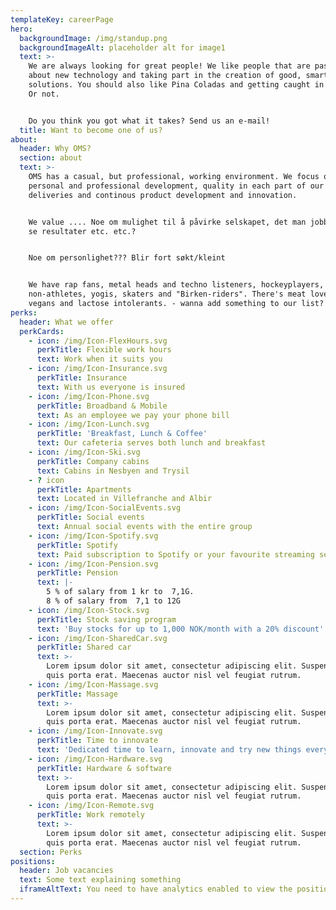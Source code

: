 ```yaml
---
templateKey: careerPage
hero:
  backgroundImage: /img/standup.png
  backgroundImageAlt: placeholder alt for image1
  text: >-
    We are always looking for great people! We like people that are passionate
    about new technology and taking part in the creation of good, smart
    solutions. You should also like Pina Coladas and getting caught in the rain.
    Or not.


    Do you think you got what it takes? Send us an e-mail!
  title: Want to become one of us?
about:
  header: Why OMS?
  section: about
  text: >-
    OMS has a casual, but professional, working environment. We focus on
    personal and professional development, quality in each part of our
    deliveries and continous product development and innovation.


    We value .... Noe om mulighet til å påvirke selskapet, det man jobber med,
    se resultater etc. etc.?


    Noe om personlighet??? Blir fort søkt/kleint


    We have rap fans, metal heads and techno listeners, hockeyplayers,
    non-athletes, yogis, skaters and "Birken-riders". There's meat lovers,
    vegans and lactose intolerants. - wanna add something to our list?
perks:
  header: What we offer
  perkCards:
    - icon: /img/Icon-FlexHours.svg
      perkTitle: Flexible work hours
      text: Work when it suits you
    - icon: /img/Icon-Insurance.svg
      perkTitle: Insurance
      text: With us everyone is insured
    - icon: /img/Icon-Phone.svg
      perkTitle: Broadband & Mobile
      text: As an employee we pay your phone bill
    - icon: /img/Icon-Lunch.svg
      perkTitle: 'Breakfast, Lunch & Coffee'
      text: Our cafeteria serves both lunch and breakfast
    - icon: /img/Icon-Ski.svg
      perkTitle: Company cabins
      text: Cabins in Nesbyen and Trysil
    - ? icon
      perkTitle: Apartments
      text: Located in Villefranche and Albir
    - icon: /img/Icon-SocialEvents.svg
      perkTitle: Social events
      text: Annual social events with the entire group
    - icon: /img/Icon-Spotify.svg
      perkTitle: Spotify
      text: Paid subscription to Spotify or your favourite streaming service
    - icon: /img/Icon-Pension.svg
      perkTitle: Pension
      text: |-
        5 % of salary from 1 kr to  7,1G.
        8 % of salary from  7,1 to 12G
    - icon: /img/Icon-Stock.svg
      perkTitle: Stock saving program
      text: 'Buy stocks for up to 1,000 NOK/month with a 20% discount'
    - icon: /img/Icon-SharedCar.svg
      perkTitle: Shared car
      text: >-
        Lorem ipsum dolor sit amet, consectetur adipiscing elit. Suspendisse
        quis porta erat. Maecenas auctor nisl vel feugiat rutrum.
    - icon: /img/Icon-Massage.svg
      perkTitle: Massage
      text: >-
        Lorem ipsum dolor sit amet, consectetur adipiscing elit. Suspendisse
        quis porta erat. Maecenas auctor nisl vel feugiat rutrum.
    - icon: /img/Icon-Innovate.svg
      perkTitle: Time to innovate
      text: 'Dedicated time to learn, innovate and try new things every month.'
    - icon: /img/Icon-Hardware.svg
      perkTitle: Hardware & software
      text: >-
        Lorem ipsum dolor sit amet, consectetur adipiscing elit. Suspendisse
        quis porta erat. Maecenas auctor nisl vel feugiat rutrum.
    - icon: /img/Icon-Remote.svg
      perkTitle: Work remotely
      text: >-
        Lorem ipsum dolor sit amet, consectetur adipiscing elit. Suspendisse
        quis porta erat. Maecenas auctor nisl vel feugiat rutrum.
  section: Perks
positions:
  header: Job vacancies
  text: Some text explaining something
  iframeAltText: You need to have analytics enabled to view the positions
---
```

